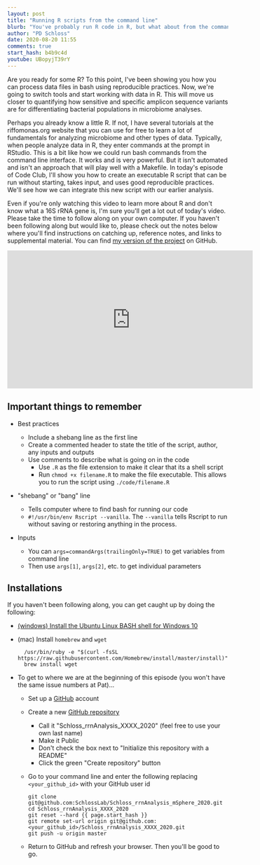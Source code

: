 ```yaml
---
layout: post
title: "Running R scripts from the command line"
blurb: "You've probably run R code in R, but what about from the command line?"
author: "PD Schloss"
date: 2020-08-20 11:55
comments: true
start_hash: b4b9c4d
youtube: UBopyjT39rY
---
```


Are you ready for some R? To this point, I've been showing you how you can process data files in bash using reproducible practices. Now, we're going to switch tools and start working with data in R. This will move us closer to quantifying how sensitive and specific amplicon sequence variants are for differentiating bacterial populations in microbiome analyses.

Perhaps you already know a little R. If not, I have several tutorials at the riffomonas.org website that you can use for free to learn a lot of fundamentals for analyzing microbiome and other types of data. Typically, when people analyze data in R, they enter commands at the prompt in RStudio. This is a bit like how we could run bash commands from the command line interface. It works and is very powerful. But it isn't automated and isn't an approach that will play well with a Makefile. In today's episode of Code Club, I'll show you how to create an executable R script that can be run without starting, takes input, and uses good reproducible practices. We'll see how we can integrate this new script with our earlier analysis.

Even if you're only watching this video to learn more about R and don't know what a 16S rRNA gene is, I'm sure you'll get a lot out of today's video. Please take the time to follow along on your own computer. If you haven't been following along but would like to, please check out the notes below where you'll find instructions on catching up, reference notes, and links to supplemental material. You can find [my version of the project](https://github.com/SchlossLab/Schloss_rrnAnalysis_mSphere_2020) on GitHub.



<iframe style="margin: 0 auto;display:block;" width="560" height="315" src="https://www.youtube.com/embed/{{ page.youtube }}" frameborder="0" allow="accelerometer; autoplay; encrypted-media; gyroscope; picture-in-picture" allowfullscreen></iframe>



## Important things to remember

* Best practices
  - Include a shebang line as the first line
  - Create a commented header to state the title of the script, author, any inputs and outputs
  - Use comments to describe what is going on in the code
	- Use `.R` as the file extension to make it clear that its a shell script
	- Run `chmod +x filename.R` to make the file executable. This allows you to run the script using `./code/filename.R`

* "shebang" or "bang" line
	- Tells computer where to find bash for running our code
  - `#!/usr/bin/env Rscript --vanilla`. The `--vanilla` tells Rscript to run without saving or restoring anything in the process.

* Inputs
  - You can `args=commandArgs(trailingOnly=TRUE)` to get variables from command line
  - Then use `args[1]`, `args[2]`, etc. to get individual parameters


## Installations

If you haven't been following along, you can get caught up by doing the following:

* [(windows) Install the Ubuntu Linux BASH shell for Windows 10](https://itsfoss.com/install-bash-on-windows/)
* (mac) Install `homebrew` and `wget`
  ```
	/usr/bin/ruby -e "$(curl -fsSL https://raw.githubusercontent.com/Homebrew/install/master/install)"
	brew install wget
	```

* To get to where we are at the beginning of this episode (you won't have the same issue numbers at Pat)...
  - Set up a [GitHub](https://www.github.com) account
  - Create a new [GitHub repository](https://github.com/new)
    - Call it "Schloss_rrnAnalysis_XXXX_2020" (feel free to use your own last name)
    - Make it Public
    - Don't check the box next to "Initialize this repository with a README"
    - Click the green "Create repository" button
  - Go to your command line and enter the following replacing `<your_github_id>` with your GitHub user id

		git clone git@github.com:SchlossLab/Schloss_rrnAnalysis_mSphere_2020.git
		cd Schloss_rrnAnalysis_XXXX_2020
		git reset --hard {{ page.start_hash }}
		git remote set-url origin git@github.com:<your_github_id>/Schloss_rrnAnalysis_XXXX_2020.git
		git push -u origin master  

  - Return to GitHub and refresh your browser. Then you'll be good to go.
